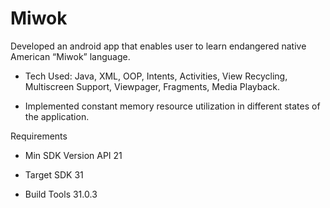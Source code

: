 # Miwok
Developed an android app that enables user to learn endangered native American “Miwok” language.

* Tech Used:  Java, XML, OOP, Intents, Activities, View Recycling, Multiscreen Support, Viewpager, Fragments, Media Playback. 

* Implemented constant memory resource utilization in different states of the application.

Requirements

* Min SDK Version API 21

* Target SDK 31

* Build Tools 31.0.3
